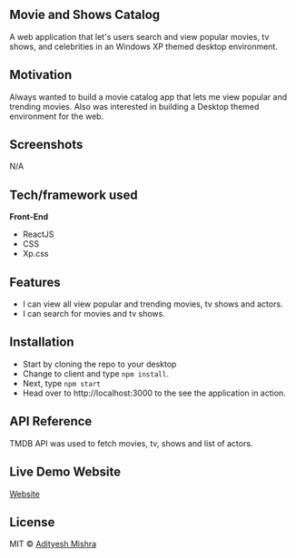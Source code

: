 ## Movie and Shows Catalog
A web application that let's users search and view popular movies, tv shows, and celebrities in an Windows XP themed desktop environment.

## Motivation
Always wanted to build a movie catalog app that lets me view popular and trending movies.
Also was interested in building a Desktop themed environment for the web.

## Screenshots
N/A

## Tech/framework used

<b>Front-End</b>
- ReactJS
- CSS
- Xp.css

## Features
- I can view all view popular and trending movies, tv shows and actors.
- I can search for movies and tv shows.


## Installation

- Start by cloning the repo to your desktop
- Change to client and type `npm install`.
- Next, type `npm start`
- Head over to http://localhost:3000 to the see the application in action.

## API Reference

TMDB API was used to fetch movies, tv, shows and list of actors.


## Live Demo Website
[Website](http://movie-app.adityesh.vercel.app/)

## License
MIT © [Adityesh Mishra](https://github.com/Adityesh)

